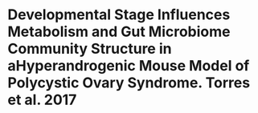 # Developmental Stage Influences Metabolism and Gut Microbiome Community Structure in aHyperandrogenic Mouse Model of Polycystic Ovary Syndrome. Torres et al. 2017
